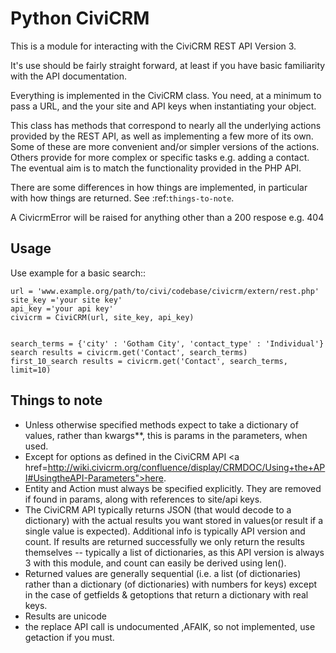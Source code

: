 Python CiviCRM
==============

This is a module for interacting with the CiviCRM REST API Version 3.

It's use should be fairly straight forward, at least if you have basic 
familiarity with the API documentation.

Everything is implemented in the CiviCRM class. You need, at a minimum
to pass a URL, and the your site and API keys when instantiating your 
object.

This class has methods that correspond to nearly all the underlying 
actions provided by the REST API, as well as implementing a few more of 
its own. Some of these are more convenient and/or simpler versions 
of the actions. Others provide for more complex or specific tasks e.g. 
adding a contact. The eventual aim is to match the functionality provided
in the PHP API. 

There are some differences in how things are implemented, in particular 
with how things are returned. See :ref:`things-to-note`.

A CivicrmError will be raised for anything other than a 200 respose e.g. 404

Usage
-----
Use example for a basic search::

    url = 'www.example.org/path/to/civi/codebase/civicrm/extern/rest.php'
    site_key ='your site key'
    api_key ='your api key'
    civicrm = CiviCRM(url, site_key, api_key)


    search_terms = {'city' : 'Gotham City', 'contact_type' : 'Individual'}
    search results = civicrm.get('Contact', search_terms)
    first_10_search results = civicrm.get('Contact', search_terms, limit=10)

Things to note
--------------

* Unless otherwise specified methods expect to take a dictionary of values, rather than kwargs**, this is params in the parameters, when used. 
* Except for options as defined in the CiviCRM API <a href=http://wiki.civicrm.org/confluence/display/CRMDOC/Using+the+API#UsingtheAPI-Parameters">here</a>.
* Entity and Action must always be specified explicitly. They are removed if found in params, along with references to site/api keys.
* The CiviCRM API typically returns JSON (that would decode to a dictionary) with the actual results you want stored in values(or result if a single value is expected). Additional info is typically API version and count. If results are returned successfully we only return the results themselves -- typically a list of dictionaries, as this API version is always 3 with this module, and count can easily be derived using len().
* Returned values are generally sequential (i.e. a list (of dictionaries) rather than a dictionary (of dictionaries) with numbers for keys) except in the case of getfields & getoptions that return  a dictionary with real keys.
* Results are unicode
* the  replace API call is undocumented ,AFAIK, so not implemented, use getaction if you must.

